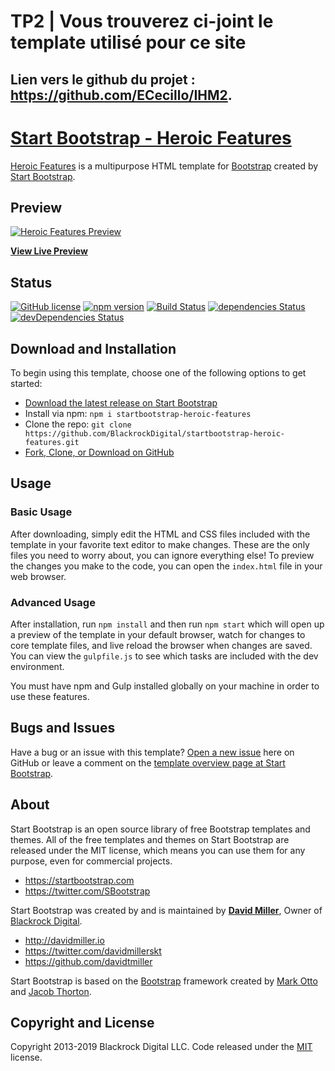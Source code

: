 # TP2 | Vous trouverez ci-joint le template utilisé pour ce site

## Lien vers le github du projet :  https://github.com/ECecillo/IHM2.



# [Start Bootstrap - Heroic Features](https://startbootstrap.com/template-overviews/heroic-features/)

[Heroic Features](http://startbootstrap.com/template-overviews/heroic-features/) is a multipurpose HTML template for [Bootstrap](http://getbootstrap.com/) created by [Start Bootstrap](http://startbootstrap.com/).

## Preview

[![Heroic Features Preview](https://startbootstrap.com/assets/img/templates/heroic-features.jpg)](https://blackrockdigital.github.io/startbootstrap-heroic-features/)

**[View Live Preview](https://blackrockdigital.github.io/startbootstrap-heroic-features/)**

## Status

[![GitHub license](https://img.shields.io/badge/license-MIT-blue.svg)](https://raw.githubusercontent.com/BlackrockDigital/startbootstrap-heroic-features/master/LICENSE)
[![npm version](https://img.shields.io/npm/v/startbootstrap-heroic-features.svg)](https://www.npmjs.com/package/startbootstrap-heroic-features)
[![Build Status](https://travis-ci.org/BlackrockDigital/startbootstrap-heroic-features.svg?branch=master)](https://travis-ci.org/BlackrockDigital/startbootstrap-heroic-features)
[![dependencies Status](https://david-dm.org/BlackrockDigital/startbootstrap-heroic-features/status.svg)](https://david-dm.org/BlackrockDigital/startbootstrap-heroic-features)
[![devDependencies Status](https://david-dm.org/BlackrockDigital/startbootstrap-heroic-features/dev-status.svg)](https://david-dm.org/BlackrockDigital/startbootstrap-heroic-features?type=dev)

## Download and Installation

To begin using this template, choose one of the following options to get started:
* [Download the latest release on Start Bootstrap](https://startbootstrap.com/template-overviews/heroic-features/)
* Install via npm: `npm i startbootstrap-heroic-features`
* Clone the repo: `git clone https://github.com/BlackrockDigital/startbootstrap-heroic-features.git`
* [Fork, Clone, or Download on GitHub](https://github.com/BlackrockDigital/startbootstrap-heroic-features)

## Usage

### Basic Usage

After downloading, simply edit the HTML and CSS files included with the template in your favorite text editor to make changes. These are the only files you need to worry about, you can ignore everything else! To preview the changes you make to the code, you can open the `index.html` file in your web browser.

### Advanced Usage

After installation, run `npm install` and then run `npm start` which will open up a preview of the template in your default browser, watch for changes to core template files, and live reload the browser when changes are saved. You can view the `gulpfile.js` to see which tasks are included with the dev environment.

You must have npm and Gulp installed globally on your machine in order to use these features.

## Bugs and Issues

Have a bug or an issue with this template? [Open a new issue](https://github.com/BlackrockDigital/startbootstrap-heroic-features/issues) here on GitHub or leave a comment on the [template overview page at Start Bootstrap](http://startbootstrap.com/template-overviews/heroic-features/).

## About

Start Bootstrap is an open source library of free Bootstrap templates and themes. All of the free templates and themes on Start Bootstrap are released under the MIT license, which means you can use them for any purpose, even for commercial projects.

* https://startbootstrap.com
* https://twitter.com/SBootstrap

Start Bootstrap was created by and is maintained by **[David Miller](http://davidmiller.io/)**, Owner of [Blackrock Digital](http://blackrockdigital.io/).

* http://davidmiller.io
* https://twitter.com/davidmillerskt
* https://github.com/davidtmiller

Start Bootstrap is based on the [Bootstrap](http://getbootstrap.com/) framework created by [Mark Otto](https://twitter.com/mdo) and [Jacob Thorton](https://twitter.com/fat).

## Copyright and License

Copyright 2013-2019 Blackrock Digital LLC. Code released under the [MIT](https://github.com/BlackrockDigital/startbootstrap-heroic-features/blob/gh-pages/LICENSE) license.
